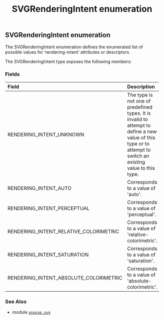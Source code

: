﻿---
title: SVGRenderingIntent enumeration
second_title: Aspose.SVG for Python via .NET API References
description: 
type: docs
weight: 680
url: /python-net/aspose.svg/svgrenderingintent/
is_root: false
---

## SVGRenderingIntent enumeration

The SVGRenderingIntent enumeration defines the enumerated list of possible values for ‘rendering-intent’ attributes or descriptors.



The SVGRenderingIntent type exposes the following members:

### Fields
| Field | Description |
| :- | :- |
| RENDERING_INTENT_UNKNOWN | The type is not one of predefined types. It is invalid to attempt to define a new value of this type or to attempt to switch an existing value to this type. |
| RENDERING_INTENT_AUTO | Corresponds to a value of 'auto'. |
| RENDERING_INTENT_PERCEPTUAL | Corresponds to a value of 'perceptual'. |
| RENDERING_INTENT_RELATIVE_COLORIMETRIC | Corresponds to a value of 'relative-colorimetric'. |
| RENDERING_INTENT_SATURATION | Corresponds to a value of 'saturation'. |
| RENDERING_INTENT_ABSOLUTE_COLORIMETRIC | Corresponds to a value of 'absolute-colorimetric'. |



### See Also
* module [`aspose.svg`](..)
